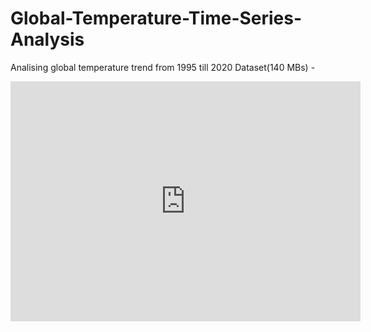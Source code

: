 # Global-Temperature-Time-Series-Analysis
Analising global temperature trend from 1995 till 2020
Dataset(140 MBs) - 

<iframe src="https://archive.org/embed/dataset_202203" width="560" height="384" frameborder="0" webkitallowfullscreen="true" mozallowfullscreen="true" allowfullscreen></iframe>
